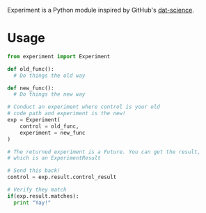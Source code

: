 Experiment is a Python module inspired by GitHub's [dat-science](https://github.com/github/dat-science).

# Usage

```python
from experiment import Experiment

def old_func():
  # Do things the old way

def new_func():
  # Do things the new way

# Conduct an experiment where control is your old
# code path and experiment is the new!
exp = Experiment(
    control = old_func,
    experiment = new_func
)

# The returned experiment is a Future. You can get the result,
# which is an ExperimentResult

# Send this back!
control = exp.result.control_result

# Verify they match
if(exp.result.matches):
  print "Yay!"
```